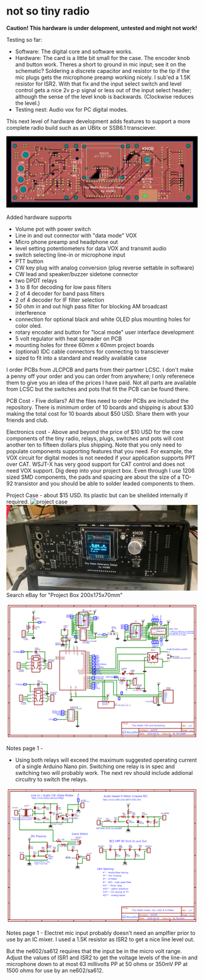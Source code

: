 # not so tiny radio

**Caution! This hardware is under delopment, untested and might not work!**

Testing so far: 
- Software: The digital core and software works. 
- Hardware: The card is a little bit small for the case.
The encoder knob and button work. 
Theres a short to ground in mic input; see it on the schematic? 
Soldering a discrete capacitor and resistor to the tip if the mic plugs gets
the microphone preamp working nicely. 
I sub'ed a 1.5K resistor for ISR2.
With that fix and the input select switch and level control gets a nice 2v p-p signal or less out of the input select header;
although the sense of the level knob is backwards. (Clockwise reduces the level.)
- Testing nest: Audio vox for PC digital modes.

This next level of hardware development adds features to support a more complete radio build
such as an UBitx or SSB6.1 transciever.

![wiring](https://github.com/aa2mz/Tiny-Radio/blob/master/hardware/not%20so%20tiny/TRV2RC5.png)

Added hardware supports
- Volume pot with power switch
- Line in and out connector with "data mode" VOX
- Micro phone preamp and headphone out 
- level setting potentiometers for data VOX and transmit audio
- switch selecting line-in or microphone input
- PTT button
- CW key plug with analog conversion (plug reverse settable in software)
- CW lead and speaker/buzzer sidetone connector
- two DPDT relays
- 3 to 8 for decoding for low pass filters
- 2 of 4 decoder for band pass filters
- 2 of 4 decoder for IF filter selection
- 50 ohm in and out high pass filter for blocking AM broadcast interference
- connection for optional black and white OLED plus mounting holes for color oled.
- rotary encoder and button for "local mode" user interface development
- 5 volt regulator with heat spreader on PCB
- mounting holes for three 60mm x 60mm project boards
- (optional) IDC cable connectors for connecting to transciever
- sized to fit into a standard and readily available case

I order PCBs from JLCPCB and parts from their partner LCSC. 
I don't make a penny off your order and you can order from anywhere;
I only referenece them to give you an idea of the prices I have paid.
Not all parts are available from LCSC but the switches and pots that fit 
the PCB can be found there.

PCB Cost - Five dollars? 
All the files need to order PCBs are included the repository. 
There is minimum order of 10 boards and shipping is about $30 making the total
cost for 10 boards about $50 USD. Share them with your friends and club.

Electronics cost - Above and beyond the price of $10 USD for the core components of the tiny radio,
relays, plugs, switches and pots will cost another ten to fifteen dollars plus shipping. 
Note that you only need to populate components supporting features that you need. 
For example, the VOX circuit for digital modes is not needed if your application supports PPT over CAT. 
WSJT-X has very good support for CAT control and does not need VOX support.
Dig deep into your project box. Even through I use 1206 sized SMD components, 
the pads and spacing are about the size of a TO-92 transistor and you should be able to
solder leaded components to them.

Project Case - about $15 USD. Its plastic but can be sheilded internally if required.
![project case](https://github.com/aa2mz/Tiny-Radio/blob/master/hardware/not%20so%20tiny/plastic%20case.jpg)
![project case](https://github.com/aa2mz/Tiny-Radio/blob/master/hardware/not%20so%20tiny/not%20tiny%20radio.jpg)
Search eBay for "Project Box 200x175x70mm"

![schema](https://github.com/aa2mz/Tiny-Radio/blob/master/hardware/not%20so%20tiny/Sheet_1.png)

Notes page 1 -
- Using both relays will exceed the maximum suggested operating current of a single Arduino Nano pin. 
Switching one relay is in spec and switching two will probably work.
The next rev should include addional circuitry to switch the relays.

![schema](https://github.com/aa2mz/Tiny-Radio/blob/master/hardware/not%20so%20tiny/Sheet_2.png)

Notes page 1 - Electret mic input probably doesn't need an amplfier prior to use by an IC mixer. 
I used a 1.5K resistor as ISR2 to get a nice line level out.

But the ne602/sa612 requires that the input be in the micro volt range. Adjust the values of ISR1 and ISR2 to get the voltage levels of the line-in and microphone down to at most  63 millivolts PP at 50 ohms or 350mV PP at 1500 ohms for use by an ne602/sa612.
